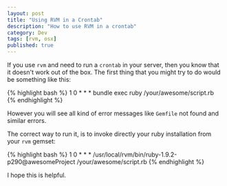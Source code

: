 ```yaml
---
layout: post
title: "Using RVM in a Crontab"
description: "How to use RVM in a crontab"
category: Dev
tags: [rvm, osx]
published: true
---
```

If you use `rvm` and need to run a `crontab` in your server, then you
know that it doesn't work out of the box. The first thing that
you might try to do would be something like this:

{% highlight bash %}
  1 0 * * * bundle exec ruby /your/awesome/script.rb
{% endhighlight %}

However you will see all kind of error messages like `Gemfile` not found and
similar errors.

<!--more-->

The correct way to run it, is to invoke directly your ruby installation from
your `rvm` gemset:

{% highlight bash %}
  1 0 * * * /usr/local/rvm/bin/ruby-1.9.2-p290@awesomeProject /your/awesome/script.rb
{% endhighlight %}

I hope this is helpful.
